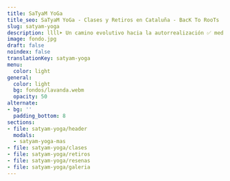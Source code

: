 ```yaml
---
title: SaTyaM YoGa
title_seo: SaTyaM YoGa - Clases y Retiros en Cataluña - BacK To RooTs
slug: satyam-yoga
description: llll➤ Un camino evolutivo hacia la autorrealización ✅ mediante la auto observación, la reflexión, el conocimiento y la experiencia personal.
image: fondo.jpg
draft: false
noindex: false
translationKey: satyam-yoga
menu:
  color: light
general:
  color: light
  bg: fondos/lavanda.webm
  opacity: 50
alternate:
- bg: ''
  padding_bottom: 8
sections:
- file: satyam-yoga/header
  modals:
  - satyam-yoga-mas
- file: satyam-yoga/clases
- file: satyam-yoga/retiros
- file: satyam-yoga/resenas
- file: satyam-yoga/galeria
---
```


